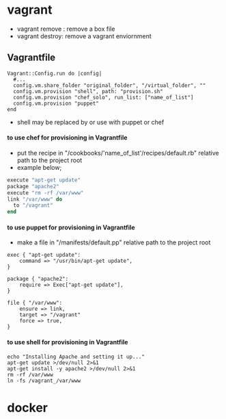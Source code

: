 # vagrant
- vagrant remove : remove a box file
- vagrant destroy: remove a vagrant enviornment

## Vagrantfile
```vagrantfile
Vagrant::Config.run do |config|
  #...
  config.vm.share_folder "original_folder", "/virtual_folder", ""
  config.vm.provision "shell", path: "provision.sh"
  config.vm.provision "chef_solo", run_list: ["name_of_list"]
  config.vm.provision "puppet"
end
```
- shell may be replaced by or use with puppet or chef

#### to use chef for provisioning in Vagrantfile
- put the recipe in "/cookbooks/'name_of_list'/recipes/default.rb" relative path to the project root
- example below;

```ruby
execute "apt-get update"
package "apache2"
execute "rm -rf /var/www"
link "/var/www" do
  to "/vagrant"
end
```

#### to use puppet for provisioning in Vagrantfile
- make a file in "/manifests/default.pp" relative path to the project root

```puppet
exec { "apt-get update":
    command => "/usr/bin/apt-get update",
}

package { "apache2":
    require => Exec["apt-get update"],
}

file { "/var/www":
    ensure => link,
    target => "/vagrant"
    force => true,
}
```

#### to use shell for provisioning in Vagrantfile

```shell
echo "Installing Apache and setting it up..."
apt-get update >/dev/null 2>&1
apt-get install -y apache2 >/dev/null 2>&1
rm -rf /var/www
ln -fs /vagrant_/var/www
```


# docker


